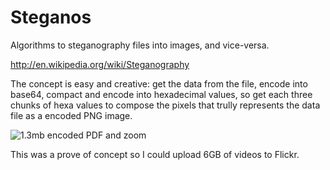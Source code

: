 Steganos
=======

Algorithms to steganography files into images, and vice-versa.

http://en.wikipedia.org/wiki/Steganography

The concept is easy and creative: get the data from the file, encode into base64, compact and encode into hexadecimal values, so get each three chunks of hexa values to compose the pixels that trully represents the data file as a encoded PNG image.

![1.3mb encoded PDF and zoom](https://raw.github.com/rafapolo/steganos/master/sample.png)

This was a prove of concept so I could upload 6GB of videos to Flickr.